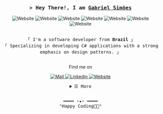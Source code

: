 <h3 align="center">
        <samp>&gt; Hey There!, I am
                <b><a target="_blank" href="https://gabrielsimoesdeveloper.com.br">Gabriel Simões</a></b>
        </samp>
</h3>
<div  align="center">
        <img alt="Website" src="https://img.shields.io/badge/C%23-239120?style=for-the-badge&logo=csharp&logoColor=white"> 
        <img alt="Website" src="https://img.shields.io/badge/.NET-512BD4?style=for-the-badge&logo=dotnet&logoColor=white"> 
        <img alt="Website" src="https://img.shields.io/badge/Microsoft%20SQL%20Server-CC2927?style=for-the-badge&logo=microsoft%20sql%20server&logoColor=white"> 
        <img alt="Website" src="https://img.shields.io/badge/MySQL-005C84?style=for-the-badge&logo=mysql&logoColor=white"> 
        <img alt="Website" src="https://img.shields.io/badge/JavaScript-323330?style=for-the-badge&logo=javascript&logoColor=F7DF1E"> 
        <img alt="Website" src="https://img.shields.io/badge/HTML5-E34F26?style=for-the-badge&logo=html5&logoColor=white"> 
        <img alt="Website" src="https://img.shields.io/badge/CSS3-1572B6?style=for-the-badge&logo=css3&logoColor=white">
</div>
<br>

<p align="center">
        <samp>
                「 I'm a software developer from <b>Brazil</b> 」
                <br>
                「 Specializing in developing C# applications with a strong emphasis on design patterns.</b> 」
                <br>
                <br>
                <p align="center">Find me on</p>
                <div  align="center">
                        <a href="mailto:gabrielsimoest@gmail.com" target="_blank"><img alt="Mail"
                                src="https://img.shields.io/badge/Mail-D14836?style=for-the-badge&logo=gmail&logoColor=white">
                        </a> 
                        <a href="https://www.linkedin.com/in/gabriel-sim0es" target="_blank"><img alt="Linkedin"
                                src="https://img.shields.io/badge/LinkedIn-0077B5?style=for-the-badge&logo=linkedin&logoColor=white">
                        </a> 
                        <a href="https://www.linkedin.com/in/gabriel-sim0es" target="_blank"><img alt="Website"
                                src="https://img.shields.io/badge/website-000000?style=for-the-badge&logo=About.me&logoColor=white">
                        </a>
                </div>
        </samp>
</p>

<details align="center">
    <summary> <samp>&#9776; More</samp></summary>
    <p align="center">
        <br>
        <img alt="Gabriel Simoes GitHub Stats"
                src="https://github-readme-stats.vercel.app/api?username=gabrielsimoest&show_icons=true&theme=radical" />
        <br>
    </p>
</details>
<br>

<samp>
    <p align="center">
        ════ ⋆★⋆ ════
        <br>
        "Happy Coding👨‍💻"
    </p>
</samp>
